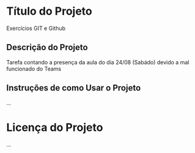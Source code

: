 # Título do Projeto
Exercícios GIT e Github

## Descrição do Projeto
Tarefa contando a presença da aula do dia 24/08 (Sabádo) devido a mal funcionado do Teams

## Instruções de como Usar o Projeto
...
# Licença do Projeto
...

